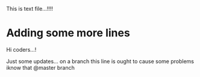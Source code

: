 This is text file...!!!!


# Adding some more lines
Hi coders...!

Just some updates... on a branch
this line is ought to cause some problems iknow that @master branch
